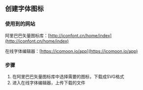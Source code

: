 ## 

## 创建字体图标

### 使用到的网站

阿里巴巴矢量图标库：[http://iconfont.cn/home/index](http://iconfont.cn/home/index)

在线字体编辑器：[https://icomoon.io/app](https://icomoon.io/app)

### 步骤

1. 在阿里巴巴矢量图标库中选择需要的图标，下载成SVG格式
2. 进入在线字体编辑器，上传下载的文件



